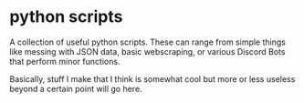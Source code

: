 ﻿# python scripts

A collection of useful python scripts. These can range from simple things like messing with JSON data, basic webscraping, or various Discord Bots that perform minor functions.

Basically, stuff I make that I think is somewhat cool but more or less useless beyond a certain point will go here.
